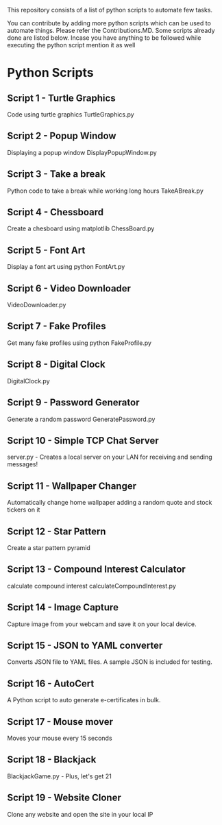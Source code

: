 This repository consists of a list of python scripts to automate few tasks.

You can contribute by adding more python scripts which can be used to automate things. Please refer the Contributions.MD. Some scripts already done are listed below.
Incase you have anything to be followed while executing the python script mention it as well


# Python Scripts

## Script 1 - Turtle Graphics

Code using turtle graphics
TurtleGraphics.py

## Script 2 - Popup Window

Displaying a popup window
DisplayPopupWindow.py

## Script 3 - Take a break

Python code to take a break while working long hours
TakeABreak.py

## Script 4 - Chessboard

Create a chesboard using matplotlib
ChessBoard.py

## Script 5 - Font Art

Display a font art using python
FontArt.py

## Script 6 - Video Downloader

VideoDownloader.py

## Script 7 - Fake Profiles

Get many fake profiles using python
FakeProfile.py

## Script 8 - Digital Clock

DigitalClock.py

## Script 9 - Password Generator

Generate a random password
GeneratePassword.py

## Script 10 - Simple TCP Chat Server
server.py - Creates a local server on your LAN for receiving and sending messages!

## Script 11 - Wallpaper Changer
Automatically change home wallpaper adding a random quote and stock tickers on it

## Script 12 - Star Pattern
Create a star pattern pyramid

## Script 13 - Compound Interest Calculator 
calculate compound interest calculateCompoundInterest.py

## Script 14 - Image Capture
Capture image from your webcam and save it on your local device.

## Script 15 - JSON to YAML converter
Converts JSON file to YAML files. A sample JSON is included for testing.

## Script 16 - AutoCert
A Python script to auto generate e-certificates in bulk.

## Script 17 - Mouse mover
Moves your mouse every 15 seconds

## Script 18 - Blackjack
BlackjackGame.py - Plus, let's get 21

## Script 19 - Website Cloner
Clone any website and open the site in your local IP
